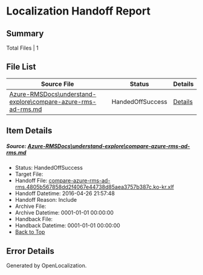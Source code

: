 # <a name='report-top'></a> Localization Handoff Report

## Summary
 Total Files | 1

## File List
 Source File | Status | Details 
 ----------- | ------ | ------- 
 [Azure-RMSDocs\understand-explore\compare-azure-rms-ad-rms.md](https://github.com/Microsoft/Azure-RMSDocs-pr/blob/9467639e816c25714b5817e349eefee0d27e56ee/Azure-RMSDocs/understand-explore/compare-azure-rms-ad-rms.md) | HandedOffSuccess | [Details](#f4496c388bc939d07d45f3ecb41f72ed4e559b30369)

## Item Details
##### <a name='f4496c388bc939d07d45f3ecb41f72ed4e559b30369'></a> Source: [Azure-RMSDocs\understand-explore\compare-azure-rms-ad-rms.md](https://github.com/Microsoft/Azure-RMSDocs-pr/blob/9467639e816c25714b5817e349eefee0d27e56ee/Azure-RMSDocs/understand-explore/compare-azure-rms-ad-rms.md)
* Status: HandedOffSuccess
* Target File: 
* Handoff File: [compare-azure-rms-ad-rms.4805b567858dd2f4067e44738d85aea3757b387c.ko-kr.xlf](https://github.com/Microsoft/EM.handoff/blob/48554e430e18e65955d1e33a3d199d8154e3480b/ol-handoff/Microsoft/Azure-RMSDocs-pr.ko-kr/master/compare-azure-rms-ad-rms.4805b567858dd2f4067e44738d85aea3757b387c.ko-kr.xlf)
* Handoff Datetime: 2016-04-26 21:57:48
* Handoff Reason: Include
* Archive File: 
* Archive Datetime: 0001-01-01 00:00:00
* Handback File: 
* Handback Datetime: 0001-01-01 00:00:00
* [Back to Top](#report-top)


## Error Details

Generated by OpenLocalization.
